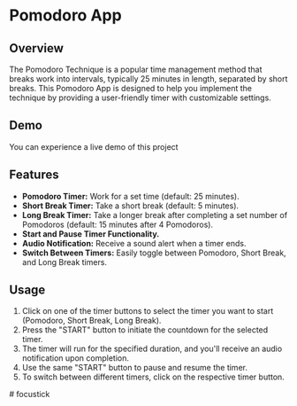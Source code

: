 # Pomodoro App

## Overview

The Pomodoro Technique is a popular time management method that breaks work into intervals, typically 25 minutes in length, separated by short breaks. This Pomodoro App is designed to help you implement the technique by providing a user-friendly timer with customizable settings.

## Demo

You can experience a live demo of this project

## Features

- **Pomodoro Timer:** Work for a set time (default: 25 minutes).
- **Short Break Timer:** Take a short break (default: 5 minutes).
- **Long Break Timer:** Take a longer break after completing a set number of Pomodoros (default: 15 minutes after 4 Pomodoros).
- **Start and Pause Timer Functionality.**
- **Audio Notification:** Receive a sound alert when a timer ends.
- **Switch Between Timers:** Easily toggle between Pomodoro, Short Break, and Long Break timers.

## Usage

1. Click on one of the timer buttons to select the timer you want to start (Pomodoro, Short Break, Long Break).
2. Press the "START" button to initiate the countdown for the selected timer.
3. The timer will run for the specified duration, and you'll receive an audio notification upon completion.
4. Use the same "START" button to pause and resume the timer.
5. To switch between different timers, click on the respective timer button.

#   f o c u s t i c k 
 
 
